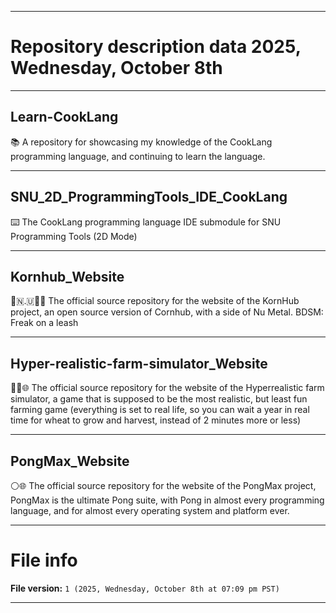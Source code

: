 
***

# Repository description data 2025, Wednesday, October 8th

---

## Learn-CookLang

📚️ A repository for showcasing my knowledge of the CookLang programming language, and continuing to learn the language. 

---

## SNU_2D_ProgrammingTools_IDE_CookLang

⌨️ The CookLang programming language IDE submodule for SNU Programming Tools (2D Mode)

---

## Kornhub_Website

🌽️🇳.🇺🌽️🌐️ The official source repository for the website of the KornHub project, an open source version of Cornhub, with a side of Nu Metal. BDSM: Freak on a leash 
 
---

## Hyper-realistic-farm-simulator_Website

🧑‍🌾️🌐️ The official source repository for the website of the Hyperrealistic farm simulator, a game that is supposed to be the most realistic, but least fun farming game (everything is set to real life, so you can wait a year in real time for wheat to grow and harvest, instead of 2 minutes more or less) 

---

## PongMax_Website

⚪️🌐️ The official source repository for the website of the PongMax project, PongMax is the ultimate Pong suite, with Pong in almost every programming language, and for almost every operating system and platform ever.

***

# File info

**File version:** `1 (2025, Wednesday, October 8th at 07:09 pm PST)`

***

